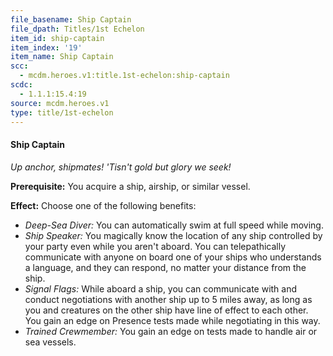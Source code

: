 ```yaml
---
file_basename: Ship Captain
file_dpath: Titles/1st Echelon
item_id: ship-captain
item_index: '19'
item_name: Ship Captain
scc:
  - mcdm.heroes.v1:title.1st-echelon:ship-captain
scdc:
  - 1.1.1:15.4:19
source: mcdm.heroes.v1
type: title/1st-echelon
---
```


#### Ship Captain

*Up anchor, shipmates! 'Tisn't gold but glory we seek!*

**Prerequisite:** You acquire a ship, airship, or similar vessel.

**Effect:** Choose one of the following benefits:

- *Deep-Sea Diver:* You can automatically swim at full speed while moving.
- *Ship Speaker:* You magically know the location of any ship controlled by your party even while you aren't aboard. You can telepathically communicate with anyone on board one of your ships who understands a language, and they can respond, no matter your distance from the ship.
- *Signal Flags:* While aboard a ship, you can communicate with and conduct negotiations with another ship up to 5 miles away, as long as you and creatures on the other ship have line of effect to each other. You gain an edge on Presence tests made while negotiating in this way.
- *Trained Crewmember:* You gain an edge on tests made to handle air or sea vessels.

